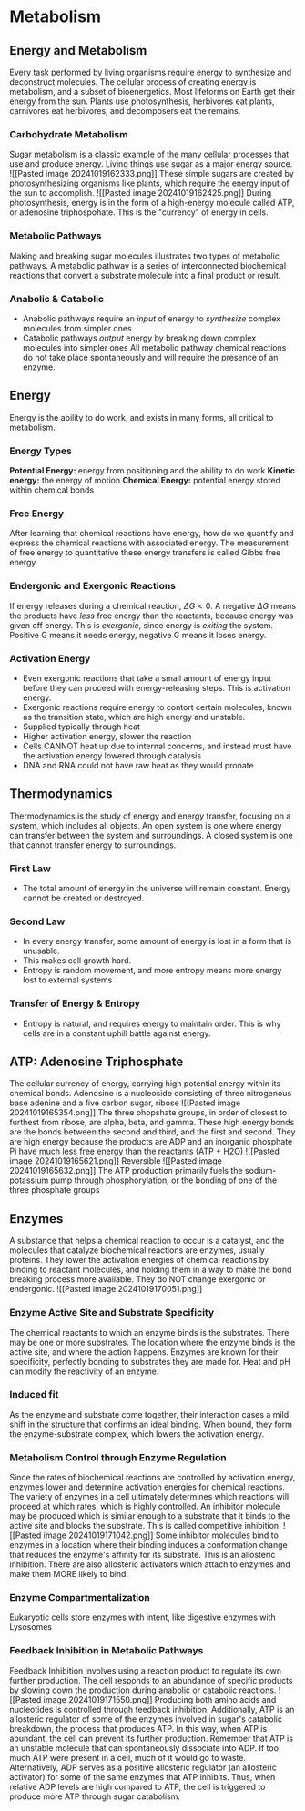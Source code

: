 # Metabolism
## Energy and Metabolism
Every task performed by living organisms require energy to synthesize and deconstruct molecules. The cellular process of creating energy is metabolism, and a subset of bioenergetics.
Most lifeforms on Earth get their energy from the sun. Plants use photosynthesis, herbivores eat plants, carnivores eat herbivores, and decomposers eat the remains.
### Carbohydrate Metabolism
Sugar metabolism is a classic example of the many cellular processes that use and produce energy.
Living things use sugar as a major energy source.
![[Pasted image 20241019162333.png]]
These simple sugars are created by photosynthesizing organisms like plants, which require the energy input of the sun to accomplish.
![[Pasted image 20241019162425.png]]
During photosynthesis, energy is in the form of a high-energy molecule called ATP, or adenosine triphospohate. This is the "currency" of energy in cells.
### Metabolic Pathways
Making and breaking sugar molecules illustrates two types of metabolic pathways. A metabolic pathway is a series of interconnected biochemical reactions that convert a substrate molecule into a final product or result.
### Anabolic & Catabolic
- Anabolic pathways require an *input* of energy to *synthesize* complex molecules from simpler ones
- Catabolic pathways *output* energy by breaking down complex molecules into simpler ones
All metabolic pathway chemical reactions do not take place spontaneously and will require the presence of an enzyme.
## Energy
Energy is the ability to do work, and exists in many forms, all critical to metabolism.
### Energy Types
**Potential Energy:** energy from positioning and the ability to do work
**Kinetic energy:** the energy of motion
**Chemical Energy:** potential energy stored within chemical bonds
### Free Energy
After learning that chemical reactions have energy, how do we quantify and express the chemical reactions with associated energy. The measurement of free energy to quantitative these energy transfers is called Gibbs free energy
### Endergonic and Exergonic Reactions
If energy releases during a chemical reaction, $\Delta G < 0$. A negative $\Delta G$ means the products have *less* free energy than the reactants, because energy was given off energy. This is *exergonic*, since energy is *exiting* the system. 
Positive G means it needs energy, negative G means it loses energy.
### Activation Energy
- Even exergonic reactions that take a small amount of energy input before they can proceed with energy-releasing steps. This is activation energy.
- Exergonic reactions require energy to contort certain molecules, known as the transition state, which are high energy and unstable.
- Supplied typically through heat
- Higher activation energy, slower the reaction
- Cells CANNOT heat up due to internal concerns, and instead must have the activation energy lowered through catalysis
- DNA and RNA could not have raw heat as they would pronate
## Thermodynamics
Thermodynamics is the study of energy and energy transfer, focusing on a system, which includes all objects. An open system is one where energy can transfer between the system and surroundings. A closed system is one that cannot transfer energy to surroundings.
### First Law
- The total amount of energy in the universe will remain constant. Energy cannot be created or destroyed.
### Second Law
- In every energy transfer, some amount of energy is lost in a form that is unusable. 
- This makes cell growth hard.
- Entropy is random movement, and more entropy means more energy lost to external systems
### Transfer of Energy & Entropy
- Entropy is natural, and requires energy to maintain order. This is why cells are in a constant uphill battle against energy.
## ATP: Adenosine Triphosphate
The cellular currency of energy, carrying high potential energy within its chemical bonds.
Adenosine is a nucleoside consisting of three nitrogenous base adenine and a five carbon sugar, ribose
![[Pasted image 20241019165354.png]]
The three phopshate groups, in order of closest to furthest from ribose, are alpha, beta, and gamma.
These high energy bonds are the bonds between the second and third, and the first and second. They are high energy because the products are ADP and an inorganic phosphate Pi have much less free energy than the reactants (ATP + H2O)
![[Pasted image 20241019165621.png]]
Reversible
![[Pasted image 20241019165632.png]]
The ATP production primarily fuels the sodium-potassium pump through phosphorylation, or the bonding of one of the three phosphate groups

## Enzymes
A substance that helps a chemical reaction to occur is a catalyst, and the molecules that catalyze biochemical reactions are enzymes, usually proteins. They lower the activation energies of chemical reactions by binding to reactant molecules, and holding them in a way to make the bond breaking process more available. They do NOT change exergonic or endergonic.
![[Pasted image 20241019170051.png]]
### Enzyme Active Site and Substrate Specificity
The chemical reactants to which an enzyme binds is the substrates. There may be one or more substrates. The location where the enzyme binds is the active site, and where the action happens.
Enzymes are known for their specificity, perfectly bonding to substrates they are made for. Heat and pH can modify the reactivity of an enzyme.
### Induced fit
As the enzyme and substrate come together, their interaction cases a mild shift in the structure that confirms an ideal binding. When bound, they form the enzyme-substrate complex, which lowers the activation energy.
### Metabolism Control through Enzyme Regulation
Since the rates of biochemical reactions are controlled by activation energy, enzymes lower and determine activation energies for chemical reactions. The variety of enzymes in a cell ultimately determines which reactions will proceed at which rates, which is highly controlled.
An inhibitor molecule may be produced which is similar enough to a substrate that it binds to the active site and blocks the substrate. This is called competitive inhibition.
![[Pasted image 20241019171042.png]]
Some inhibitor molecules bind to enzymes in a location where their binding induces a conformation change that reduces the enzyme's affinity for its substrate. This is an allosteric inhibition. There are also allosteric activators which attach to enzymes and make them MORE likely to bind.
### Enzyme Compartmentalization
Eukaryotic cells store enzymes with intent, like digestive enzymes with Lysosomes
### Feedback Inhibition in Metabolic Pathways
Feedback Inhibition involves using a reaction product to regulate its own further production. The cell responds to an abundance of specific products by slowing down the production during anabolic or catabolic reactions.
![[Pasted image 20241019171550.png]]
Producing both amino acids and nucleotides is controlled through feedback inhibition. Additionally, ATP is an allosteric regulator of some of the enzymes involved in sugar's catabolic breakdown, the process that produces ATP. In this way, when ATP is abundant, the cell can prevent its further production. Remember that ATP is an unstable molecule that can spontaneously dissociate into ADP. If too much ATP were present in a cell, much of it would go to waste. Alternatively, ADP serves as a positive allosteric regulator (an allosteric activator) for some of the same enzymes that ATP inhibits. Thus, when relative ADP levels are high compared to ATP, the cell is triggered to produce more ATP through sugar catabolism.